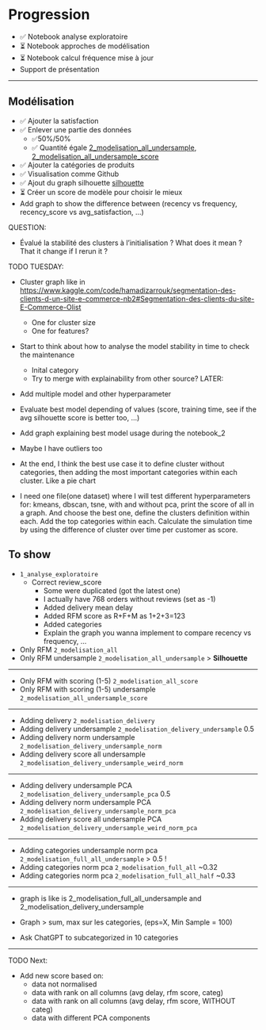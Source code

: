 # Progression

- ✅ Notebook analyse exploratoire 
- ⏳ Notebook approches de modélisation
- ⏳ Notebook calcul fréquence mise à jour
- Support de présentation

---

## Modélisation

- ✅ Ajouter la satisfaction
- ✅ Enlever une partie des données
  - ✅50%/50%
  - ✅ Quantité égale [2_modelisation_all_undersample](./2_modelisation_all_undersample.ipynb), [2_modelisation_all_undersample_score](./2_modelisation_all_undersample_score.ipynb)
- ✅ Ajouter la catégories de produits
- ✅ Visualisation comme Github
- ✅ Ajout du graph silhouette [silhouette](https://www.kaggle.com/code/kautumn06/yellowbrick-clustering-evaluation-examples/notebook)
- ⏳ Créer un score de modèle pour choisir le mieux
- Add graph to show the difference between (recency vs frequency, recency_score vs avg_satisfaction, ...)

QUESTION:
-  Évalué la stabilité des clusters à l’initialisation ? What does it mean ? That it change if I rerun it ?

TODO TUESDAY:
- Cluster graph like in https://www.kaggle.com/code/hamadizarrouk/segmentation-des-clients-d-un-site-e-commerce-nb2#Segmentation-des-clients-du-site-E-Commerce-Olist
  - One for cluster size
  - One for features?
- Start to think about how to analyse the model stability in time to check the maintenance
  - Inital category
  - Try to merge with explainability from other source?
LATER:
- Add multiple model and other hyperparameter
- Evaluate best model depending of values (score, training time, see if the avg silhouette score is better too, ...)
- Add graph explaining best model usage during the notebook_2
- Maybe I have outliers too

- At the end, I think the best use case it to define cluster without categories, then adding the most important categories within each cluster. Like a pie chart

- I need one file(one dataset) where I will test different hyperparameters for:
kmeans, dbscan, tsne, with and without pca, print the score of all in a graph.
And choose the best one, define the clusters definition within each.
Add the top categories within each.
Calculate the simulation time by using the difference of cluster over time per customer as score.

## To show

- `1_analyse_exploratoire`
  - Correct review_score
    - Some were duplicated (got the latest one)
    - I actually have 768 orders without reviews (set as -1)
    - Added delivery mean delay
    - Added RFM score as R+F+M as 1+2+3=123
    - Added categories
    - Explain the graph you wanna implement to compare recency vs frequency, ...
- Only RFM `2_modelisation_all`
- Only RFM undersample `2_modelisation_all_undersample` > **Silhouette**

---

- Only RFM with scoring (1-5) `2_modelisation_all_score`
- Only RFM with scoring (1-5) undersample `2_modelisation_all_undersample_score`

---


- Adding delivery `2_modelisation_delivery`
- Adding delivery undersample `2_modelisation_delivery_undersample` 0.5
- Adding delivery norm undersample `2_modelisation_delivery_undersample_norm`
- Adding delivery score all undersample 
  `2_modelisation_delivery_undersample_weird_norm`

---

- Adding delivery undersample PCA `2_modelisation_delivery_undersample_pca` 0.5
- Adding delivery norm undersample PCA `2_modelisation_delivery_undersample_norm_pca`
- Adding delivery score all undersample PCA `2_modelisation_delivery_undersample_weird_norm_pca`

---

- Adding categories undersample norm pca `2_modelisation_full_all_undersample` > 0.5 !
- Adding categories norm pca `2_modelisation_full_all` ~0.32
- Adding categories norm pca `2_modelisation_full_all_half` ~0.33

---

- graph is like is 2_modelisation_full_all_undersample and 2_modelisation_delivery_undersample

- Graph > sum, max sur les categories, (eps=X, Min Sample = 100)

- Ask ChatGPT to subcategorized in 10 categories


----

TODO Next:

- Add new score based on:
  - data not normalised
  - data with rank on all columns (avg delay, rfm score, categ)
  - data with rank on all columns (avg delay, rfm score, WITHOUT categ)
  - data with different PCA components